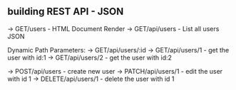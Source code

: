 ## building REST API - JSON

-> GET/users - HTML Document Render
-> GET/api/users - List all users JSON


Dynamic Path Parameters:
-> GET/api/users/:id
-> GET/api/users/1 - get the user with id:1
-> GET/api/users/2 - get the user with id:2


-> POST/api/users - create new user
-> PATCH/api/users/1 - edit the user with id 1
-> DELETE/api/users/1 - delete the user with id 1